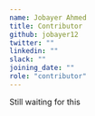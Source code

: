 ```yaml
---
name: Jobayer Ahmed
title: Contributor
github: jobayer12
twitter: ""
linkedin: ""
slack: ""
joining_date: ""
role: "contributor"
---
```


Still waiting for this
